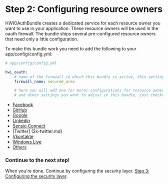 Step 2: Configuring resource owners
===================================
HWIOAuthBundle creates a dedicated service for each resource owner you want to
use in your application. These resource owners will be used in the oauth
firewall. The bundle ships several pre-configured resource owners that need
only a little configuration.

To make this bundle work you need to add the following to your app/config/config.yml:

``` yaml
# app/config/config.yml

hwi_oauth:
    # name of the firewall in which this bundle is active, this setting MUST be set
    firewall_name: secured_area

    # here you will add one (or more) configurations for resource owners
    # and other settings you want to adjust in this bundle, just checkout the list below!
```

- [Facebook](2x-facebook.md)
- [GitHub](2x-github.md)
- [Google](2x-google.md)
- [Linkedin](2x-linkedin.md)
- [Sensio Connect](2x-sensio_connect.md)
- [Twitter] (2x-twitter.md)
- [Vkontakte](2x-vkontakte.md)
- [Windows Live](2x-windows_live.md)
- [Others](2x-others.md)

### Continue to the next step!
When you're done. Continue by configuring the security layer.
[Step 3: Configuring the security layer](3-configuring_the_security_layer.md).
